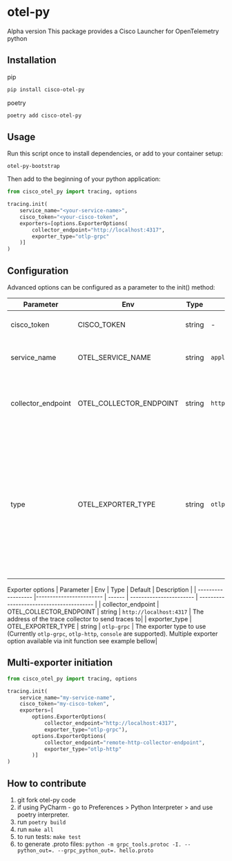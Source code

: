 # otel-py

Alpha version
This package provides a Cisco Launcher for OpenTelemetry python

## Installation

pip

```sh
pip install cisco-otel-py
```

poetry

```sh
poetry add cisco-otel-py
```

## Usage

Run this script once to install dependencies, or add to your container setup:

```shell
otel-py-bootstrap
```

Then add to the beginning of your python application:

```python
from cisco_otel_py import tracing, options

tracing.init(
    service_name="<your-service-name>", 
    cisco_token="<your-cisco-token",
    exporters=[options.ExporterOptions(
        collector_endpoint="http://localhost:4317",
        exporter_type="otlp-grpc"
    )]
)
```

## Configuration

Advanced options can be configured as a parameter to the init() method:

| Parameter          | Env                     | Type    | Default                 | Description                                                       |
| ------------------ | ------------------------| ------- | ----------------------- | ----------------------------------------------------------------- |
| cisco_token        | CISCO_TOKEN             | string  | -                       | Cisco account token                                               |
| service_name       | OTEL_SERVICE_NAME       | string  | `application`           | Application name that will be set for traces                      |
| collector_endpoint | OTEL_COLLECTOR_ENDPOINT | string  | `http://localhost:4317` | The address of the trace collector to send traces to                                                                                                |
| type               | OTEL_EXPORTER_TYPE      | string  | `otlp-grpc`             | The exporter type to use (Currently `otlp-grpc`, `otlp-http` are supported). Multiple exporter option available via init function see example below |

Exporter options
| Parameter          | Env                     | Type   | Default                 | Description                              |
| ------------------ |------------------------ | ------ | ----------------------- | ---------------------------------------- |
| collector_endpoint | OTEL_COLLECTOR_ENDPOINT | string | `http://localhost:4317` | The address of the trace collector to send traces to|
| exporter_type      | OTEL_EXPORTER_TYPE      | string | `otlp-grpc`             | The exporter type to use (Currently `otlp-grpc`, `otlp-http`, `console` are supported). Multiple exporter option available via init function see example bellow|

## Multi-exporter initiation

```python
from cisco_otel_py import tracing, options

tracing.init(
    service_name="my-service-name",
    cisco_token="my-cisco-token",
    exporters=[
        options.ExporterOptions(
            collector_endpoint="http://localhost:4317",
            exporter_type="otlp-grpc"),
        options.ExporterOptions(
            collector_endpoint="remote-http-collector-endpoint",
            exporter_type="otlp-http"
        )]
)
```

## How to contribute
1. git fork otel-py code
2. if using PyCharm - go to Preferences > Python Interpreter > and use poetry interpreter.
3. run `poetry build`
4. run `make all`
5. to run tests: `make test`
6. to generate .proto files: `python -m grpc_tools.protoc -I. --python_out=. --grpc_python_out=. hello.proto`
